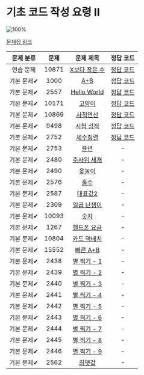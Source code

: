 # 기초 코드 작성 요령 II

![100%](https://progress-bar.xyz/7/?scale=27&title=progress&width=500&color=babaca&suffix=/27)

[문제집 링크](https://www.acmicpc.net/workbook/view/7306)

| 문제 분류 | 문제 | 문제 제목 | 정답 코드 |
| :--: | :--: | :--: | :--: |
| 연습 문제 | 10871 | [X보다 작은 수](https://www.acmicpc.net/problem/10871) | [정답 코드](../0x02/10871.cpp) |
| 기본 문제✔ | 1000 | [A+B](https://www.acmicpc.net/problem/1000) | [정답 코드](../0x02/1000.cpp) |
| 기본 문제✔ | 2557 | [Hello World](https://www.acmicpc.net/problem/2557) | [정답 코드](../0x02/2557.cpp) |
| 기본 문제✔ | 10171 | [고양이](https://www.acmicpc.net/problem/10171) | [정답 코드](../0x02/10171.cpp) |
| 기본 문제✔ | 10869 | [사칙연산](https://www.acmicpc.net/problem/10869) | [정답 코드](../0x02/10869.cpp) |
| 기본 문제✔ | 9498 | [시험 성적](https://www.acmicpc.net/problem/9498) | [정답 코드](../0x02/9498.cpp) |
| 기본 문제✔ | 2752 | [세수정렬](https://www.acmicpc.net/problem/2752) | [정답 코드](../0x02/2752.cpp) |
| 기본 문제✔ | 2753 | [윤년](https://www.acmicpc.net/problem/2753) | - |
| 기본 문제✔ | 2480 | [주사위 세개](https://www.acmicpc.net/problem/2480) | - |
| 기본 문제✔ | 2490 | [윷놀이](https://www.acmicpc.net/problem/2490) | - |
| 기본 문제✔ | 2576 | [홀수](https://www.acmicpc.net/problem/2576) | - |
| 기본 문제✔ | 2587 | [대표값2](https://www.acmicpc.net/problem/2587) | - |
| 기본 문제✔ | 2309 | [일곱 난쟁이](https://www.acmicpc.net/problem/2309) | - |
| 기본 문제✔ | 10093 | [숫자](https://www.acmicpc.net/problem/10093) | - |
| 기본 문제✔ | 1267 | [핸드폰 요금](https://www.acmicpc.net/problem/1267) | - |
| 기본 문제✔ | 10804 | [카드 역배치](https://www.acmicpc.net/problem/10804) | - |
| 기본 문제✔ | 15552 | [빠른 A+B](https://www.acmicpc.net/problem/15552) | - |
| 기본 문제✔ | 2438 | [별 찍기 - 1](https://www.acmicpc.net/problem/2438) | - |
| 기본 문제✔ | 2439 | [별 찍기 - 2](https://www.acmicpc.net/problem/2439) | - |
| 기본 문제✔ | 2440 | [별 찍기 - 3](https://www.acmicpc.net/problem/2440) | - |
| 기본 문제✔ | 2441 | [별 찍기 - 4](https://www.acmicpc.net/problem/2441) | - |
| 기본 문제✔ | 2442 | [별 찍기 - 5](https://www.acmicpc.net/problem/2442) | - |
| 기본 문제✔ | 2443 | [별 찍기 - 6](https://www.acmicpc.net/problem/2443) | - |
| 기본 문제✔ | 2444 | [별 찍기 - 7](https://www.acmicpc.net/problem/2444) | - |
| 기본 문제✔ | 2445 | [별 찍기 - 8](https://www.acmicpc.net/problem/2445) | - |
| 기본 문제✔ | 2446 | [별 찍기 - 9](https://www.acmicpc.net/problem/2446) | - |
| 기본 문제✔ | 2562 | [최댓값](https://www.acmicpc.net/problem/2562) | - |

